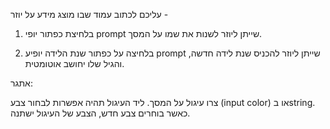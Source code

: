 עליכם לכתוב עמוד שבו מוצג מידע על יוזר - 

1. בלחיצת כפתור יופי prompt שייתן ליוזר לשנות את שמו על המסך.

2. בלחיצה על כפתור שנת הלידה יופיע prompt שייתן ליוזר להכניס שנת לידה חדשה, והגיל שלו יחושב אוטומטית.



אתגר:

צרו עיגול על המסך. ליד העיגול תהיה אפשרות לבחור צבע (input color) או בstring. כאשר בוחרים צבע חדש, הצבע של העיגול ישתנה.